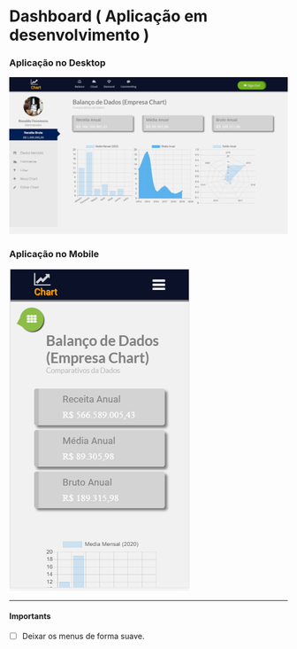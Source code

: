 # Dashboard ( Aplicação em desenvolvimento )

### Aplicação no Desktop

![ Desktop ](image/desktop.png) 

### Aplicação no Mobile

![ Mobile ](image/mobile.png)

---

#### Importants 

- [ ] Deixar os menus de forma suave.